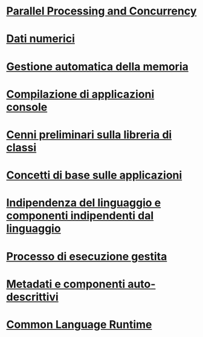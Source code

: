 # [Parallel Processing and Concurrency](parallel-processing-and-concurrency.md)
# [Dati numerici](numerics.md)
# [Gestione automatica della memoria](automatic-memory-management.md)
# [Compilazione di applicazioni console](building-console-apps.md)
# [Cenni preliminari sulla libreria di classi](class-library-overview.md)
# [Concetti di base sulle applicazioni](application-essentials.md)
# [Indipendenza del linguaggio e componenti indipendenti dal linguaggio](language-independence-and-language-independent-components.md)
# [Processo di esecuzione gestita](managed-execution-process.md)
# [Metadati e componenti auto-descrittivi](metadata-and-self-describing-components.md)
# [Common Language Runtime](clr.md)
